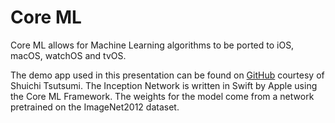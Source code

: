 # Core ML

Core ML allows for Machine Learning algorithms to be ported to iOS, macOS, watchOS and tvOS.

The demo app used in this presentation can be found on [GitHub](https://github.com/shu223/iOS-10-Sampler) courtesy of Shuichi Tsutsumi.  The Inception Network is written in Swift by Apple using the Core ML Framework.  The weights for the model come from a network pretrained on the ImageNet2012 dataset.